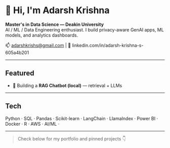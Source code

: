 # 👋 Hi, I'm Adarsh Krishna
**Master's in Data Science — Deakin University**  
AI / ML / Data Engineering enthusiast. I build privacy-aware GenAI apps, ML models, and analytics dashboards.

📫 adarshkrishs@gmail.com | 🔗 linkedin.com/in/adarsh-krishna-s-605a4b201

---

## Featured
- 🔭 Building a **RAG Chatbot (local)** — retrieval + LLMs

---

## Tech
Python · SQL · Pandas · Scikit-learn · LangChain · LlamaIndex · Power BI · Docker · R · AWS · AI/ML ·  

---

> Check below for my portfolio and pinned projects 👇

